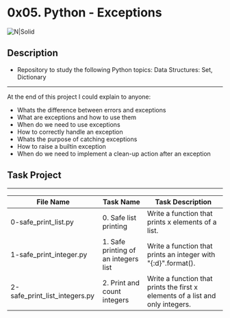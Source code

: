 # 0x05. Python - Exceptions

![N|Solid](https://www.holbertonschool.com/holberton-logo.png)

## Description
- Repository to study the following Python topics: Data Structures: Set, Dictionary
---
At the end of this project I could explain to anyone:
- Whats the difference between errors and exceptions
- What are exceptions and how to use them
- When do we need to use exceptions
- How to correctly handle an exception
- Whats the purpose of catching exceptions
- How to raise a builtin exception
- When do we need to implement a clean-up action after an exception

## Task Project
---
File Name|Task Name|Task Description
---|---|---
0-safe_print_list.py|0. Safe list printing|Write a function that prints x elements of a list.
1-safe_print_integer.py|1. Safe printing of an integers list|Write a function that prints an integer with "{:d}".format().
2-safe_print_list_integers.py|2. Print and count integers|Write a function that prints the first x elements of a list and only integers.